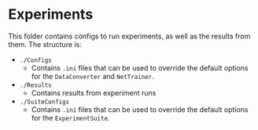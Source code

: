 # Experiments
This folder contains configs to run experiments, as well as the results from them.
The structure is:
* `./Configs`
  * Contains `.ini` files that can be used to override the default options for the `DataConverter` and `NetTrainer`.
* `./Results`
  * Contains results from experiment runs
* `./SuiteConfigs`
  * Contains `.ini` files that can be used to override the default options for the `ExperimentSuite`.
